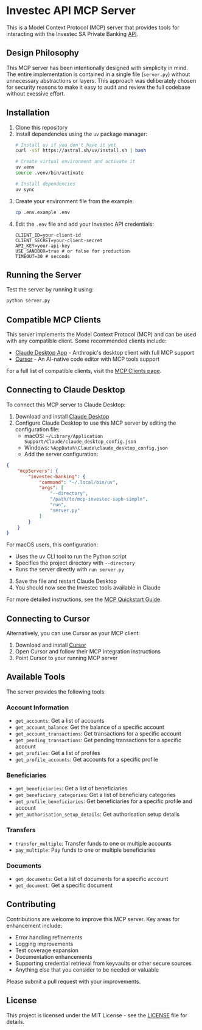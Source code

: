 # Investec API MCP Server

This is a Model Context Protocol (MCP) server that provides tools for interacting with the Investec SA Private Banking [API](https://developer.investec.com/za/getting-started).

## Design Philosophy

This MCP server has been intentionally designed with simplicity in mind. The entire implementation is contained in a single file (`server.py`) without unnecessary abstractions or layers. This approach was deliberately chosen for security reasons to make it easy to audit and review the full codebase without exessive effort.

## Installation

1. Clone this repository
2. Install dependencies using the `uv` package manager:
   ```bash
   # Install uv if you don't have it yet
   curl -sSf https://astral.sh/uv/install.sh | bash
   
   # Create virtual environment and activate it
   uv venv
   source .venv/bin/activate
   
   # Install dependencies
   uv sync
   ```
3. Create your environment file from the example:
   ```bash
   cp .env.example .env
   ```
4. Edit the `.env` file and add your Investec API credentials:
   ```
   CLIENT_ID=your-client-id
   CLIENT_SECRET=your-client-secret
   API_KEY=your-api-key
   USE_SANDBOX=true # or false for production
   TIMEOUT=30 # seconds
   ```

## Running the Server

Test the server by running it using:

```bash
python server.py
```

## Compatible MCP Clients

This server implements the Model Context Protocol (MCP) and can be used with any compatible client. Some recommended clients include:

- [Claude Desktop App](https://claude.ai/download) - Anthropic's desktop client with full MCP support
- [Cursor](https://cursor.com) - An AI-native code editor with MCP tools support

For a full list of compatible clients, visit the [MCP Clients page](https://modelcontextprotocol.io/clients).

## Connecting to Claude Desktop

To connect this MCP server to Claude Desktop:

1. Download and install [Claude Desktop](https://claude.ai/download)
2. Configure Claude Desktop to use this MCP server by editing the configuration file:
   - macOS: `~/Library/Application Support/Claude/claude_desktop_config.json`
   - Windows: `%AppData%\Claude\claude_desktop_config.json`
   - Add the server configuration:

```json
{
    "mcpServers": {
        "investec-banking": {
            "command": "~/.local/bin/uv",
            "args": [
                "--directory",
                "/path/to/mcp-investec-sapb-simple",
                "run",
                "server.py"
            ]
        }
    }
}
```

For macOS users, this configuration:
- Uses the uv CLI tool to run the Python script
- Specifies the project directory with `--directory`
- Runs the server directly with `run server.py`

3. Save the file and restart Claude Desktop
4. You should now see the Investec tools available in Claude

For more detailed instructions, see the [MCP Quickstart Guide](https://modelcontextprotocol.io/quickstart/user).

## Connecting to Cursor

Alternatively, you can use Cursor as your MCP client:

1. Download and install [Cursor](https://cursor.com)
2. Open Cursor and follow their MCP integration instructions
3. Point Cursor to your running MCP server

## Available Tools

The server provides the following tools:

### Account Information
- `get_accounts`: Get a list of accounts
- `get_account_balance`: Get the balance of a specific account
- `get_account_transactions`: Get transactions for a specific account
- `get_pending_transactions`: Get pending transactions for a specific account
- `get_profiles`: Get a list of profiles
- `get_profile_accounts`: Get accounts for a specific profile

### Beneficiaries
- `get_beneficiaries`: Get a list of beneficiaries
- `get_beneficiary_categories`: Get a list of beneficiary categories
- `get_profile_beneficiaries`: Get beneficiaries for a specific profile and account
- `get_authorisation_setup_details`: Get authorisation setup details

### Transfers
- `transfer_multiple`: Transfer funds to one or multiple accounts
- `pay_multiple`: Pay funds to one or multiple beneficiaries

### Documents
- `get_documents`: Get a list of documents for a specific account
- `get_document`: Get a specific document

## Contributing

Contributions are welcome to improve this MCP server. Key areas for enhancement include:

- Error handling refinements
- Logging improvements
- Test coverage expansion
- Documentation enhancements
- Supporting credential retrieval from keyvaults or other secure sources
- Anything else that you consider to be needed or valuable

Please submit a pull request with your improvements. 

## License

This project is licensed under the MIT License - see the [LICENSE](LICENSE) file for details. 